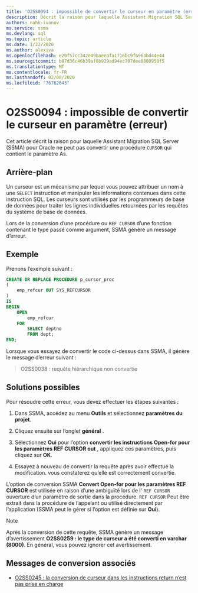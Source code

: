 ```yaml
---
title: 'O2SS0094 : impossible de convertir le curseur en paramètre (erreur)'
description: Décrit la raison pour laquelle Assistant Migration SQL Server (SSMA) pour Oracle ne peut pas convertir une procédure qui contient le curseur en tant que paramètre.
authors: nahk-ivanov
ms.service: ssma
ms.devlang: sql
ms.topic: article
ms.date: 1/22/2020
ms.author: alexiva
ms.openlocfilehash: e20f57cc342e49baeeafa1716bc9f6963bd44e44
ms.sourcegitcommit: b87d36c46b39af8b929ad94ec707dee8800950f5
ms.translationtype: MT
ms.contentlocale: fr-FR
ms.lasthandoff: 02/08/2020
ms.locfileid: "76762643"
---
```

# <a name="o2ss0094-unable-to-convert-cursor-as-parameter-error"></a>O2SS0094 : impossible de convertir le curseur en paramètre (erreur)

Cet article décrit la raison pour laquelle Assistant Migration SQL Server (SSMA) pour Oracle ne peut pas convertir une procédure `CURSOR` qui contient le paramètre As.

## <a name="background"></a>Arrière-plan

Un curseur est un mécanisme par lequel vous pouvez attribuer un nom à une `SELECT` instruction et manipuler les informations contenues dans cette instruction SQL. Les curseurs sont utilisés par les programmeurs de base de données pour traiter les lignes individuelles retournées par les requêtes du système de base de données.

Lors de la conversion d’une procédure ou `REF CURSOR` d’une fonction contenant le type passé comme argument, SSMA génère un message d’erreur.

## <a name="example"></a>Exemple

Prenons l’exemple suivant :

```sql
CREATE OR REPLACE PROCEDURE p_cursor_proc
(
    emp_refcur OUT SYS_REFCURSOR
)
IS
BEGIN
    OPEN
        emp_refcur
    FOR
        SELECT deptno
        FROM dept;
END;
```

Lorsque vous essayez de convertir le code ci-dessus dans SSMA, il génère le message d’erreur suivant :

> O2SS0038 : requête hiérarchique non convertie

## <a name="possible-remedies"></a>Solutions possibles

Pour résoudre cette erreur, vous devez effectuer les étapes suivantes :

1. Dans SSMA, accédez au menu **Outils** et sélectionnez **paramètres du projet**.

2. Cliquez ensuite sur l’onglet **général** .

3. Sélectionnez **Oui** pour l’option **convertir les instructions Open-for pour les paramètres REF CURSOR out** , appliquez ces paramètres, puis cliquez sur **OK**.

4. Essayez à nouveau de convertir la requête après avoir effectué la modification. vous constaterez qu’elle est correctement convertie.

L’option de conversion SSMA **Convert Open-for pour les paramètres REF CURSOR** est utilisée en raison d’une ambiguïté lors de l' `REF CURSOR` ouverture d’un paramètre de sortie dans la procédure. `REF CURSOR` Peut être extrait dans la procédure de l’appelant ou utilisé directement par l’application (SSMA peut le gérer si l’option est définie sur **Oui**).

> [!NOTE]
> Après la conversion de cette requête, SSMA génère un message d’avertissement **O2SS0259 : le type de curseur a été converti en varchar (8000)**. En général, vous pouvez ignorer cet avertissement.

## <a name="related-conversion-messages"></a>Messages de conversion associés

* [O2SS0245 : la conversion de curseur dans les instructions return n’est pas prise en charge](o2ss0245.md)
